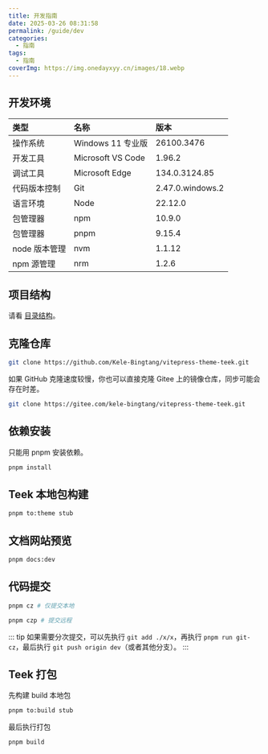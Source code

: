 ```yaml
---
title: 开发指南
date: 2025-03-26 08:31:58
permalink: /guide/dev
categories:
  - 指南
tags:
  - 指南
coverImg: https://img.onedayxyy.cn/images/18.webp
---
```


## 开发环境

| 类型          | 名称              | 版本             |
| :------------ | :---------------- | :--------------- |
| 操作系统      | Windows 11 专业版 | 26100.3476       |
| 开发工具      | Microsoft VS Code | 1.96.2           |
| 调试工具      | Microsoft Edge    | 134.0.3124.85    |
| 代码版本控制  | Git               | 2.47.0.windows.2 |
| 语言环境      | Node              | 22.12.0          |
| 包管理器      | npm               | 10.9.0           |
| 包管理器      | pnpm              | 9.15.4           |
| node 版本管理 | nvm               | 1.1.12           |
| npm 源管理    | nrm               | 1.2.6            |

## 项目结构

请看 [目录结构](/develop/catalogue)。

## 克隆仓库

```sh
git clone https://github.com/Kele-Bingtang/vitepress-theme-teek.git
```

如果 GitHub 克隆速度较慢，你也可以直接克隆 Gitee 上的镜像仓库，同步可能会存在时差。

```sh
git clone https://gitee.com/kele-bingtang/vitepress-theme-teek.git
```

## 依赖安装

只能用 pnpm 安装依赖。

```sh
pnpm install
```

## Teek 本地包构建

```bash
pnpm to:theme stub
```

## 文档网站预览

```sh
pnpm docs:dev
```

## 代码提交

```sh
pnpm cz # 仅提交本地

pnpm czp # 提交远程
```

::: tip
如果需要分次提交，可以先执行 `git add ./x/x`，再执行 `pnpm run git-cz`，最后执行 `git push origin dev`（或者其他分支）。
:::

## Teek 打包

先构建 build 本地包

```bash
pnpm to:build stub
```

最后执行打包

```sh
pnpm build
```
